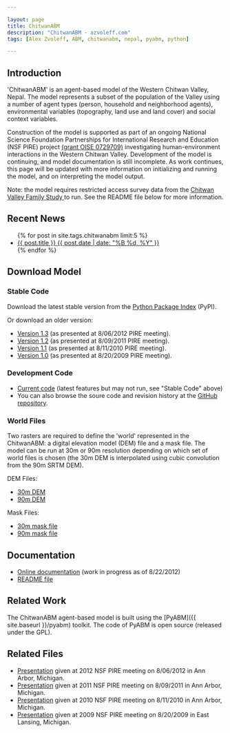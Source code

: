 ```yaml
---

layout: page
title: ChitwanABM
description: "ChitwanABM - azvoleff.com"
tags: [Alex Zvoleff, ABM, chitwanabm, nepal, pyabm, python]

---
```


## Introduction
'ChitwanABM' is an agent-based model of the Western Chitwan Valley, Nepal. The 
model represents a subset of the population of the Valley using a number of 
agent types (person, household and neighborhood agents), environmental 
variables (topography, land use and land cover) and social context variables.

Construction of the model is supported as part of an ongoing National Science 
Foundation Partnerships for International Research and Education (NSF PIRE) 
project <a href="http://pire.psc.isr.umich.edu/">(grant OISE 0729709)</a> 
investigating human-environment interactions in the Western Chitwan Valley. 
Development of the model is continuing, and model documentation is still 
incomplete. As work continues, this page will be updated with more information 
on initializing and
running the model, and on interpreting the model output.

Note: the model requires restricted access survey data from the <a 
href="http://dx.doi.org/10.3886/ICPSR04538">Chitwan Valley Family Study </a>to 
run. See the README file below for more information.

## Recent News
<ul class="post-list">
{% for post in site.tags.chitwanabm limit:5 %} 
  <li><article><a href="{{ site.url }}{{ post.url }}">{{ post.title }} <span class="entry-date"><time datetime="{{ post.date | date_to_xmlschema }}">{{ post.date | date: "%B %d, %Y" }}</time></span></a></article></li>
{% endfor %}
</ul>

## Download Model

### Stable Code
Download the latest stable version from the <a href="http://pypi.python.org/pypi/chitwanabm">Python Package Index</a> (PyPI).

Or download an older version:

* <a href="https://github.com/azvoleff/chitwanabm/zipball/v1.3">Version 1.3</a> (as presented at 8/06/2012 PIRE meeting).
* <a href="https://github.com/azvoleff/chitwanabm/zipball/v1.2">Version 1.2</a> (as presented at 8/09/2011 PIRE meeting).
* <a href="https://github.com/azvoleff/chitwanabm/zipball/v1.1">Version 1.1</a> (as presented at 8/11/2010 PIRE meeting).
* <a href="https://github.com/azvoleff/chitwanabm/zipball/v1.0">Version 1.0</a> (as presented at 8/20/2009 PIRE meeting).


### Development Code

* <a href="https://github.com/azvoleff/chitwanabm/zipball/master">Current code</a> (latest features but may not run, see "Stable Code" above)
* You can also browse the soure code and revision history at the <a href="https://github.com/azvoleff/chitwanabm">GitHub repository</a>.


### World Files
Two rasters are required to define the 'world' represented in the ChitwanABM: a digital elevation model (DEM) file and a mask file. The model can be run at 30m or 90m resolution depending on which set of world files is chosen (the 30m DEM is interpolated using cubic convolution from the 90m SRTM DEM).

DEM Files:
* <a href="http://azvoleff.com/research/ChitwanABM_files/CVFS_Study_Area_DEM_Raster_30m.zip">30m DEM</a>
* <a href="http://azvoleff.com/research/ChitwanABM_files/CVFS_Study_Area_DEM_Raster_90m.zip">90m DEM</a>

Mask Files:
* <a href="http://azvoleff.com/research/ChitwanABM_files/CVFS_Study_Area_Raster_30m.zip">30m mask file</a>
* <a href="http://azvoleff.com/research/ChitwanABM_files/CVFS_Study_Area_Raster_90m.zip">90m mask file</a>

## Documentation

* <a href="http://azvoleff.com/ChitwanABM_doc">Online documentation</a> (work in progress as of 8/22/2012)
* <a href="https://raw.github.com/azvoleff/chitwanabm/master/README.rst">README file</a>

## Related Work
The ChitwanABM agent-based model is built using the [PyABM]({{ site.baseurl 
}}/pyabm) toolkit. The code of PyABM is open source (released under the GPL).

## Related Files

* <a href="http://www.azvoleff.com/wp-content/uploads/2012/11/Zvoleff_An_PIRE_2012_lowres.pdf">Presentation</a> given at 2012 NSF PIRE meeting on 8/06/2012 in Ann Arbor, Michigan.
* <a href="http://www.azvoleff.com/wp-content/uploads/2012/11/Zvoleff_An_PIRE_2011_lowres.pdf">Presentation</a> given at 2011 NSF PIRE meeting on 8/09/2011 in Ann Arbor, Michigan.
* <a href="http://www.azvoleff.com/wp-content/uploads/2012/11/Zvoleff_An_PIRE_2010_lowres.pdf">Presentation</a> given at 2010 NSF PIRE meeting on 8/11/2010 in Ann Arbor, Michigan.
* <a href="http://www.azvoleff.com/wp-content/uploads/2012/11/Zvoleff_An_PIRE_2009_lowres.pdf">Presentation</a> given at 2009 NSF PIRE meeting on 8/20/2009 in East Lansing, Michigan.

